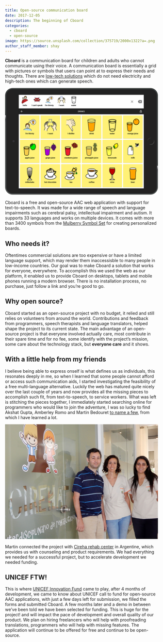 ```yaml
---
title: Open-source communication board
date: 2017-12-05
description: The beginning of Cboard
categories:
  - cboard
  - open-source
image: https://source.unsplash.com/collection/375719/2000x1322?a=.png
author_staff_member: shay
---
```

**Cboard** is a communication board for children and adults who cannot communicate using their voice. A communication board is essentially a grid with pictures or symbols that users can point at to express their needs and thoughts. There are [low-tech solutions](https://www.youtube.com/watch?v=mnyv8h6J4rc) which do not need electricity and high-tech ones which can generate speech.

![Screenshot](/images/app/water-ipad-english.png)

Cboard is a free and open-source AAC web application with support for text-to-speech. It was made for a wide range of speech and language impairments such as cerebral palsy, intellectual impairment and autism. It supports 33 languages and works on multiple devices. It comes with more than 3400 symbols from the [Mulberry Symbol Set](http://straight-street.com/) for creating personalized boards.

## Who needs it?

Oftentimes commercial solutions are too expensive or have a limited language support, which may render them inaccessisble to many people in low-income countries.
Our goal was to make Cboard a solution that works for everyone, everywhere.
To accomplish this we used the web as our platform, it enabled us to provide Cboard on desktops, tablets and mobile phones running a modern browser. There is no installation process, no purchase, just follow a link and you’re good to go.

## Why open source?

Cboard started as an open-source project with no budget, it relied and still relies on volunteers from around the world. Contributions and feedback from programmers, speech therapists and language translators, helped shape the project to its current state. The main advantage of an open-source project is that everyone involved actually care, most contribute in their spare time and for no fee, some identify with the project’s mission, some care about the technology stack, but **everyone care** and it shows.

## With a little help from my friends

I believe being able to express onself is what defines us as individuals, this resonates deeply in me, so when I learned that some people cannot afford or access such communication aids, I started investigating the feasibility of a free multi-language alternative. Luckily the web has matured quite nicely over the last couple of years and now provides all the missing pieces to accomplish such fit, from text-to-speech, to service workers. What was left is stitching the pieces together, I immediately started searching online for programmers who would like to join the adventure, I was so lucky to find Akshat Gupta, Amberley Romo and Martin Bedouret [to name a few](https://github.com/shayc/cboard/graphs/contributors), from which I have learned a lot.

![Cireha](/images/cireha-group-outside.jpg)

Martin connected the project with [Cireha rehab center](http://www.cireha.com.ar/index.asp) in Argentine, which provides us with counseling and product requirements. We had everything we needed for a successful project, but to accelerate development we needed funding.

## UNICEF FTW!

This is where [UNICEF Innovation Fund](https://unicefinnovationfund.org/) came to play, after 4 months of development, we came to know about UNICEF call to fund for open-source AAC applications, with just a few days left for submission, we filled the forms and submitted Cboard. A few months later and a demo in between we’ve been told we have been selected for funding. This is huge for the project! and will impact the pace of development and overall quality of our product. We plan on hiring freelancers who will help with proofreading translations, programmers who will help with missing features. The application will continue to be offered for free and continue to be open-source.